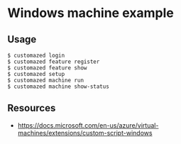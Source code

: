 # Windows machine example

## Usage

```console
$ customazed login
$ customazed feature register
$ customazed feature show
$ customazed setup
$ customazed machine run
$ customazed machine show-status
```

## Resources

- https://docs.microsoft.com/en-us/azure/virtual-machines/extensions/custom-script-windows
